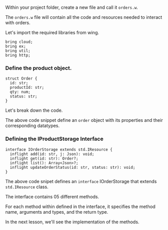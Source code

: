 
Within your project folder, create a new file and call it `orders.w`. 

The `orders.w` file will contain all the code and resources needed to interact with orders.

Let's import the required libraries from wing.

```wing
bring cloud;
bring ex;
bring util;
bring http;
```

### Define the product object.


```wing
struct Order {
  id: str;
  productId: str;
  qty: num;
  status: str;
}
```

Let's break down the code.

The above code snippet define an `order` object with its properties and their corresponding datatypes.


### Defining the IProductStorage Interface

```wing
interface IOrderStorage extends std.IResource {
  inflight add(id: str, j: Json): void;
  inflight get(id: str): Order?;
  inflight list(): Array<Json>?;
  inflight updateOrderStatus(id: str, status: str): void;
}
```

The above code snipet defines an `interface` IOrderStorage that extends `std.IResource` class.

The interface contains 05 different methods.

For each method within defined in the interface, it specifies the method name, arguments and types, and the return type.

In the next lesson, we'll see the implementation of the methods.